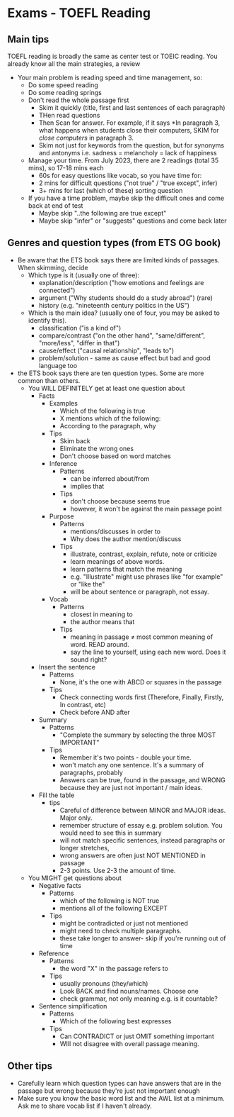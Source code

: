 # Exams - TOEFL Reading


## Main tips 

TOEFL reading is broadly the same as center test or TOEIC reading. You already know all the main strategies,  a review

* Your main problem is reading speed and time management, so:
    * Do some speed reading
    * Do some reading springs
    * Don't read the whole passage first 
        * Skim it quickly (title, first and last sentences of each paragraph)
        * THen read questions
        * Then Scan for answer. For example, if it says *In paragraph 3, what happens when students close their computers, SKIM for *close computers* in paragraph 3. 
        * Skim not just for keywords from the question, but for synonyms and antonyms i.e. sadness = melancholy = lack of happiness
    * Manage your time. From July 2023, there are 2 readings (total 35 mins), so 17-18 mins each
        * 60s for easy questions like vocab, so you have time for:
        * 2 mins for difficult questions ("not true" / "true except",  infer)
        * 3+ mins for last (which of these) sorting question 
    * If you have a time problem, maybe skip the difficult ones and come back at end of test
        * Maybe skip "..the following are true except"
        * Maybe skip "infer" or "suggests" questions and come back later

## Genres and question types (from ETS OG book)
* Be aware that the ETS book says there are limited kinds of passages. When skimming, decide
    * Which type is it (usually one of three):
        * explanation/description ("how emotions and feelings are connected")
        * argument ("Why students should do a study abroad") (rare)
        * history (e.g. "nineteenth century politics in the US")
    * Which is the main idea? (usually one of four, you may be asked to identify this). 
        * classification ("is a kind of")
        * compare/contrast ("on the other hand", "same/different", "more/less", "differ in that")
        * cause/effect ("causal relationship", "leads to")
        * problem/solution - same as cause effect but bad and good language too
* the ETS book says there are ten question types. Some are more common than others. 
    * You WILL DEFINITELY get at least one question about  
        * Facts 
            * Examples
                * Which of the following is true
                * X mentions which of the following:
                * According to the paragraph, why
            * Tips
                * Skim back
                * Eliminate the wrong ones
                * Don't choose based on word matches
            * Inference 
                * Patterns
                    * can be inferred about/from
                    * implies that
                * Tips
                    * don't choose because seems true
                    * however, it won't be against the main passage point
            * Purpose  
                * Patterns
                    * mentions/discusses  in order to
                    * Why does the author mention/discuss  
                * Tips
                    * illustrate, contrast, explain, refute, note or criticize
                    * learn meanings of above words. 
                    * learn patterns that match the meaning 
                    * e.g. "Illustrate" might use phrases like "for example" or "like the"
                    * will be about sentence or paragraph, not essay. 
            * Vocab 
                * Patterns
                    * closest in meaning to
                    * the author means that
                * Tips
                    * meaning in passage ≠ most common meaning of word. READ around.
                    * say the line to yourself, using each new word. Does it sound right?
        * Insert the sentence 
            * Patterns
                * None, it's the one with ABCD or squares in the passage
            * Tips
                * Check connecting words first (Therefore, Finally, Firstly, In contrast, etc)
                * Check before AND after
        * Summary
            * Patterns
                * "Complete the summary by selecting the three MOST IMPORTANT"
            * Tips
                * Remember it's two points - double your time. 
                * won't match any one sentence. It's a summary of paragraphs, probably
                * Answers can be true, found in the passage, and WRONG because they are just not important / main ideas. 
        * Fill the table
            * tips
                * Careful of difference between MINOR and MAJOR ideas. Major only. 
                * remember structure of essay e.g. problem solution. You would need to see this in summary
                * will not match specific sentences, instead paragraphs or longer stretches, 
                * wrong answers are often just NOT MENTIONED in passage
                * 2-3 points. Use 2-3 the amount of time. 
    * You MIGHT get questions about 
        * Negative facts 
            * Patterns
               * which of the following is NOT true
                * mentions all of the following EXCEPT
            * Tips
                * might be contradicted or just not mentioned
                * might need to check multiple paragraphs.
                * these take longer to answer- skip if you're running out of time
        * Reference
            * Patterns
                * the word "X" in the passage refers to
            * Tips
                * usually pronouns (they/which)
                * Look BACK and find nouns/names. Choose one
                * check grammar, not only meaning e.g. is it countable?
        * Sentence simplification
            * Patterns
                * Which of the following best expresses
            * Tips
                * Can CONTRADICT or just OMIT something important
                * WIll not disagree with overall passage meaning.  
## Other tips

* Carefully learn which question types can have answers that are in the passage but wrong because they're just not important enough 
* Make sure you know the basic word list and the AWL list at a minimum. Ask me to share vocab list if I haven't already. 

